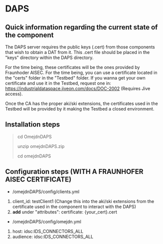 # DAPS

## Quick information regarding the current state of the component
The DAPS server requires the public keys (.cert) from those components that wish to obtain a DAT from it. This .cert file should be placed in the "keys" directory within the DAPS directory.

For the time being, these certificates will be the ones provided by Fraunhoder AISEC. For the time being, you can use a certificate located in the "certs" folder in the "Testbed" folder. If you wanna get your own certificate and use it in the Testbed, request one in: https://industrialdataspace.jiveon.com/docs/DOC-2002 (Requires Jive access).

Once the CA has the proper aki/ski extensions, the certificates used in the Testbed will be provided by it making the Testbed a closed environment.

## Installation steps
> cd OmejdnDAPS
>
> unzip omejdnDAPS.zip
>
> cd omejdnDAPS

## Configuration steps (WITH A FRAUNHOFER AISEC CERTIFICATE)
* /omejdnDAPS/config/clients.yml
1. client_id: testClient1 (Change this into the aki/ski extensions from the certificate used in the component to interact with the DAPS)
2. **add** under "attributes": certificate: {your_cert}.cert

* /omejdnDAPS/config/omejdn.yml
1. host: idsc:IDS_CONNECTORS_ALL
2. audience: idsc:IDS_CONNECTORS_ALL




